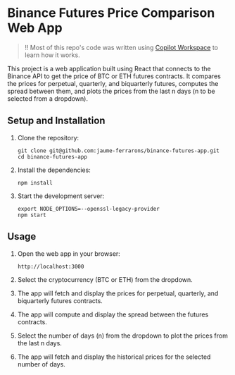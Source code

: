 # Binance Futures Price Comparison Web App

> ‼️ Most of this repo's code was written using [Copilot Workspace](https://copilot-workspace.githubnext.com/) to learn how it works.

This project is a web application built using React that connects to the Binance API to get the price of BTC or ETH futures contracts. It compares the prices for perpetual, quarterly, and biquarterly futures, computes the spread between them, and plots the prices from the last n days (n to be selected from a dropdown).

## Setup and Installation

1. Clone the repository:
   ```
   git clone git@github.com:jaume-ferrarons/binance-futures-app.git
   cd binance-futures-app
   ```

2. Install the dependencies:
   ```
   npm install
   ```

3. Start the development server:
   ```
   export NODE_OPTIONS=--openssl-legacy-provider
   npm start
   ```

## Usage

1. Open the web app in your browser:
   ```
   http://localhost:3000
   ```

2. Select the cryptocurrency (BTC or ETH) from the dropdown.

3. The app will fetch and display the prices for perpetual, quarterly, and biquarterly futures contracts.

4. The app will compute and display the spread between the futures contracts.

5. Select the number of days (n) from the dropdown to plot the prices from the last n days.

6. The app will fetch and display the historical prices for the selected number of days.
